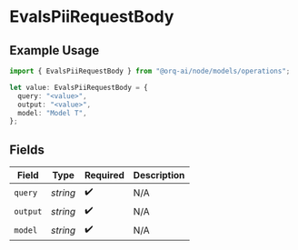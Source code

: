 # EvalsPiiRequestBody

## Example Usage

```typescript
import { EvalsPiiRequestBody } from "@orq-ai/node/models/operations";

let value: EvalsPiiRequestBody = {
  query: "<value>",
  output: "<value>",
  model: "Model T",
};
```

## Fields

| Field              | Type               | Required           | Description        |
| ------------------ | ------------------ | ------------------ | ------------------ |
| `query`            | *string*           | :heavy_check_mark: | N/A                |
| `output`           | *string*           | :heavy_check_mark: | N/A                |
| `model`            | *string*           | :heavy_check_mark: | N/A                |